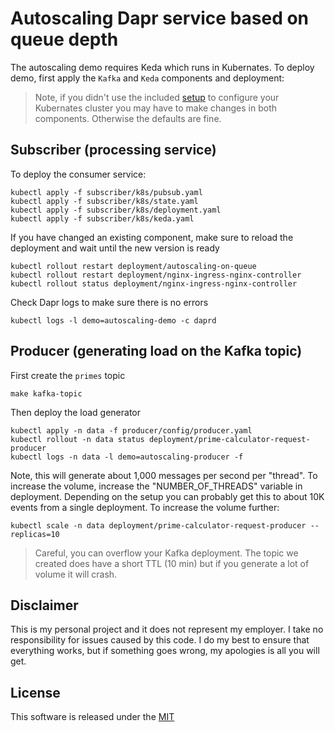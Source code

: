 # Autoscaling Dapr service based on queue depth 

The autoscaling demo requires Keda which runs in Kubernates. To deploy demo, first apply the `Kafka` and `Keda` components and deployment:

> Note, if you didn't use the included [setup](../setup) to configure your Kubernates cluster you may have to make changes in both components. Otherwise the defaults are fine. 

## Subscriber (processing service)

To deploy the consumer service:

```shell
kubectl apply -f subscriber/k8s/pubsub.yaml
kubectl apply -f subscriber/k8s/state.yaml
kubectl apply -f subscriber/k8s/deployment.yaml
kubectl apply -f subscriber/k8s/keda.yaml
```

If you have changed an existing component, make sure to reload the deployment and wait until the new version is ready

```shell
kubectl rollout restart deployment/autoscaling-on-queue
kubectl rollout restart deployment/nginx-ingress-nginx-controller
kubectl rollout status deployment/nginx-ingress-nginx-controller
```

Check Dapr logs to make sure there is no errors 

```shell
kubectl logs -l demo=autoscaling-demo -c daprd
```

## Producer (generating load on the Kafka topic)

First create the `primes` topic 

```shell
make kafka-topic
```

Then deploy the load generator 

```shell
kubectl apply -n data -f producer/config/producer.yaml
kubectl rollout -n data status deployment/prime-calculator-request-producer
kubectl logs -n data -l demo=autoscaling-producer -f
```

Note, this will generate about 1,000 messages per second per "thread". To increase the volume, increase the "NUMBER_OF_THREADS" variable in deployment. Depending on the setup you can probably get this to about 10K events from a single deployment. To increase the volume further: 

```shell
kubectl scale -n data deployment/prime-calculator-request-producer --replicas=10 
```

> Careful, you can overflow your Kafka deployment. The topic we created does have a short TTL (10 min) but if you generate a lot of volume it will crash. 


## Disclaimer

This is my personal project and it does not represent my employer. I take no responsibility for issues caused by this code. I do my best to ensure that everything works, but if something goes wrong, my apologies is all you will get.

## License

This software is released under the [MIT](./LICENSE)
